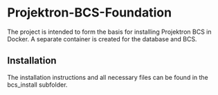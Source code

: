 # Projektron-BCS-Foundation
The project is intended to form the basis for installing Projektron BCS in Docker. A separate container is created for the database and BCS.

## Installation
The installation instructions and all necessary files can be found in the bcs_install subfolder.